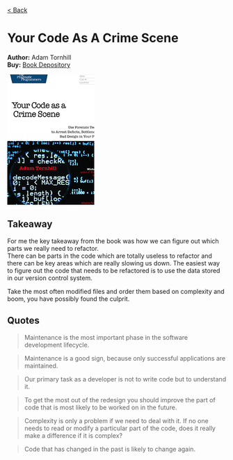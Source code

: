 [< Back](../../README.md)

# Your Code As A Crime Scene
**Author:** Adam Tornhill <br />
**Buy:** [Book Depository](https://www.bookdepository.com/Your-Code-Crime-Scene-Adam-Tornhill/9781680500387)

![Your Code As A Crime Scene](./cover.jpg "Your Code As A Crime Scene")

## Takeaway

For me the key takeaway from the book was how we can figure out which parts we really need to refactor. <br />
There can be parts in the code which are totally useless to refactor and there can be key areas which are really slowing us down.
The easiest way to figure out the code that needs to be refactored is to use the data stored in our version control system.

Take the most often modified files and order them based on complexity and boom, you have possibly found the culprit.

## Quotes

> Maintenance is the most important phase in the software development lifecycle.

> Maintenance is a good sign, because only successful applications are maintained.

> Our primary task as a developer is not to write code but to understand it.

> To get the most out of the redesign you should improve the part of code that is most likely to be worked on in the future.

> Complexity is only a problem if we need to deal with it. If no one needs to read or modify a particular part of the code, does it really make a difference if it is complex?

> Code that has changed in the past is likely to change again.
